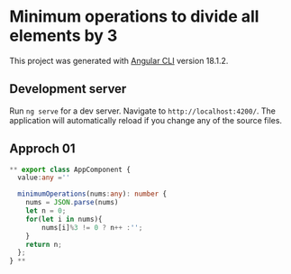 # Minimum operations to divide all elements by 3

This project was generated with [Angular CLI](https://github.com/angular/angular-cli) version 18.1.2.

## Development server

Run `ng serve` for a dev server. Navigate to `http://localhost:4200/`. The application will automatically reload if you change any of the source files.

## Approch 01
```ts
** export class AppComponent {
  value:any =''

  minimumOperations(nums:any): number {
    nums = JSON.parse(nums)
    let n = 0;
    for(let i in nums){        
        nums[i]%3 != 0 ? n++ :'';
    }
    return n;
  };
} **
```
